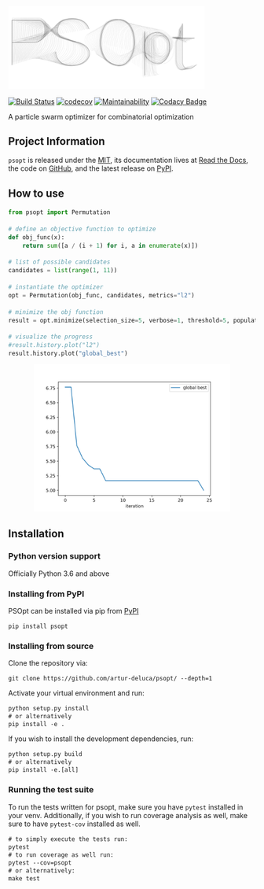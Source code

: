 <p><img width=400 src="/docs/images/psopt.svg"></p>

[![Build Status](https://travis-ci.com/artur-deluca/psopt.svg?branch=master)](https://travis-ci.com/artur-deluca/psopt)
[![codecov](https://codecov.io/gh/artur-deluca/psopt/branch/master/graph/badge.svg)](https://codecov.io/gh/artur-deluca/psopt)
[![Maintainability](https://api.codeclimate.com/v1/badges/e969d457f95dca89cb31/maintainability)](https://codeclimate.com/github/artur-deluca/psopt/maintainability)
[![Codacy Badge](https://api.codacy.com/project/badge/Grade/71b0d894f71f4c7c9f14409d14b11856)](https://www.codacy.com/app/artur-deluca/psopt?utm_source=github.com&amp;utm_medium=referral&amp;utm_content=artur-deluca/psopt&amp;utm_campaign=Badge_Grade)

A particle swarm optimizer for combinatorial optimization

## Project Information

`psopt` is released under the [MIT](https://choosealicense.com/licenses/mit/),
its documentation lives at [Read the Docs](https://psopt.readthedocs.io/en/latest/),
the code on [GitHub](https://github.com/artur-deluca/psopt),
and the latest release on [PyPI](https://pypi.org/project/psopt/).

## How to use
```python
from psopt import Permutation

# define an objective function to optimize
def obj_func(x):
    return sum([a / (i + 1) for i, a in enumerate(x)])

# list of possible candidates
candidates = list(range(1, 11))

# instantiate the optimizer
opt = Permutation(obj_func, candidates, metrics="l2")

# minimize the obj function
result = opt.minimize(selection_size=5, verbose=1, threshold=5, population=20)

# visualize the progress
#result.history.plot("l2")
result.history.plot("global_best")
```

<p align="center">
  <img width="400" height="300" src="/docs/images/global_best.svg">
</p>

## Installation

### Python version support

Officially Python 3.6 and above

### Installing from PyPI

PSOpt can be installed via pip from [PyPI](https://pypi.org/project/psopt)

```  
pip install psopt
```

### Installing from source

Clone the repository via:

```
git clone https://github.com/artur-deluca/psopt/ --depth=1
```

Activate your virtual environment and run:

```
python setup.py install
# or alternatively
pip install -e .
```

If you wish to install the development dependencies, run:

```
python setup.py build
# or alternatively
pip install -e.[all]
```

### Running the test suite

To run the tests written for psopt, make sure you have `pytest` installed in your venv. 
Additionally, if you wish to run coverage analysis as well, make sure to have `pytest-cov` installed as well.

```
# to simply execute the tests run:
pytest
# to run coverage as well run:
pytest --cov=psopt
# or alternatively:
make test
```

